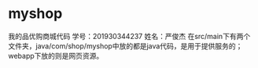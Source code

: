 # myshop
我的品优购商城代码
学号：201930344237
姓名：严俊杰
在src/main下有两个文件夹，java/com/shop/myshop中放的都是java代码，是用于提供服务的；webapp下放的则是网页资源。

